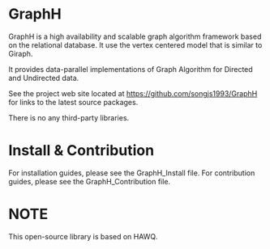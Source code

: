# GraphH
GraphH is a high availability and scalable graph algorithm framework  based on the relational database. It use the vertex centered model that is similar  to Giraph.

It provides data-parallel implementations of Graph Algorithm for Directed 
and Undirected data.

See the project web site located at https://github.com/songjs1993/GraphH 
for links to the latest source packages.

There is no any third-party libraries.

# Install & Contribution
For installation guides, please see the GraphH_Install file.
For contribution guides, please see the GraphH_Contribution file.

# NOTE
This open-source library is based on HAWQ.
